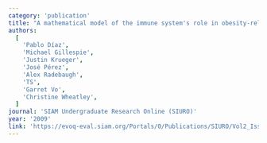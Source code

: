 ```yaml
---
category: 'publication'
title: "A mathematical model of the immune system's role in obesity-related chronic inflammation"
authors:
  [
    'Pablo Díaz',
    'Michael Gillespie',
    'Justin Krueger',
    'José Pérez',
    'Alex Radebaugh',
    'TS',
    'Garret Vo',
    'Christine Wheatley',
  ]
journal: 'SIAM Undergraduate Research Online (SIURO)'
year: '2009'
link: 'https://evoq-eval.siam.org/Portals/0/Publications/SIURO/Vol2_Issue2/A_mathematical_model_of_the_immune_system.pdf?ver=2018-04-02-155921-300'
---
```

